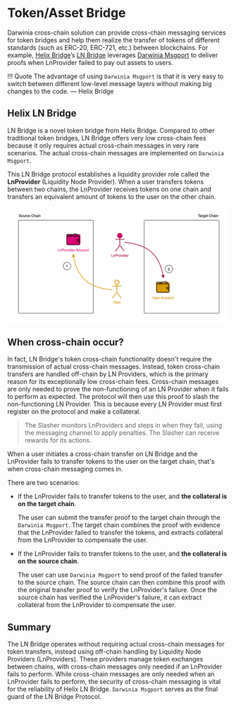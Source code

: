 # Token/Asset Bridge

Darwinia cross-chain solution can provide cross-chain messaging services for token bridges and help them realize the transfer of tokens of different standards (such as ERC-20, ERC-721, etc.) between blockchains. For example, [Helix Bridge](https://helixbridge.app/)’s [LN Bridge](https://docs.helixbridge.app/helixbridge/liquidate_node) leverages [Darwinia Msgport](../overview.md) to deliver proofs when LnProvider failed to pay out assets to users.

!!! Quote
    The advantage of using `Darwinia Msgport` is that it is very easy to switch between different low-level message layers without making big changes to the code. — Helix Bridge

## Helix LN Bridge

LN Bridge is a novel token bridge from Helix Bridge. Compared to other traditional token bridges, LN Bridge offers very low cross-chain fees because it only requires actual cross-chain messages in very rare scenarios. The actual cross-chain messages are implemented on `Darwinia Msgport`.

This LN Bridge protocol establishes a liquidity provider role called the **LnProvider** (Liquidity Node Provider). When a user transfers tokens between two chains, the LnProvider receives tokens on one chain and transfers an equivalent amount of tokens to the user on the other chain. 

![msgport-token-bridge-1](../../images/msgport-token-bridge-1.png)

## When cross-chain occur?

In fact, LN Bridge's token cross-chain functionality doesn't require the transmission of actual cross-chain messages. Instead, token cross-chain transfers are handled off-chain by LN Providers, which is the primary reason for its exceptionally low cross-chain fees. Cross-chain messages are only needed to prove the non-functioning of an LN Provider when it fails to perform as expected. The protocol will then use this proof to slash the non-functioning LN Provider. This is because every LN Provider must first register on the protocol and make a collateral.

> The Slasher monitors LnProviders and steps in when they fail, using the messaging channel to apply penalties. The Slasher can receive rewards for its actions.

When a user initiates a cross-chain transfer on LN Bridge and the LnProvider fails to transfer tokens to the user on the target chain, that's when cross-chain messaging comes in.

There are two scenarios:

- If the LnProvider fails to transfer tokens to the user, and **the collateral is on the target chain**.
    
    The user can submit the transfer proof to the target chain through the `Darwinia Msgport`. The target chain combines the proof with evidence that the LnProvider failed to transfer the tokens, and extracts collateral from the LnProvider to compensate the user.
    
- If the LnProvider fails to transfer tokens to the user, and **the collateral is on the source chain**.
    
    The user can use `Darwinia Msgport` to send proof of the failed transfer to the source chain. The source chain can then combine this proof with the original transfer proof to verify the LnProvider's failure. Once the source chain has verified the LnProvider's failure, it can extract collateral from the LnProvider to compensate the user.
    
## Summary

The LN Bridge operates without requiring actual cross-chain messages for token transfers, instead using off-chain handling by Liquidity Node Providers (LnProviders). These providers manage token exchanges between chains, with cross-chain messages only needed if an LnProvider fails to perform. While cross-chain messages are only needed when an LnProvider fails to perform, the security of cross-chain messaging is vital for the reliability of Helix LN Bridge. `Darwinia Msgport` serves as the final guard of the LN Bridge Protocol.